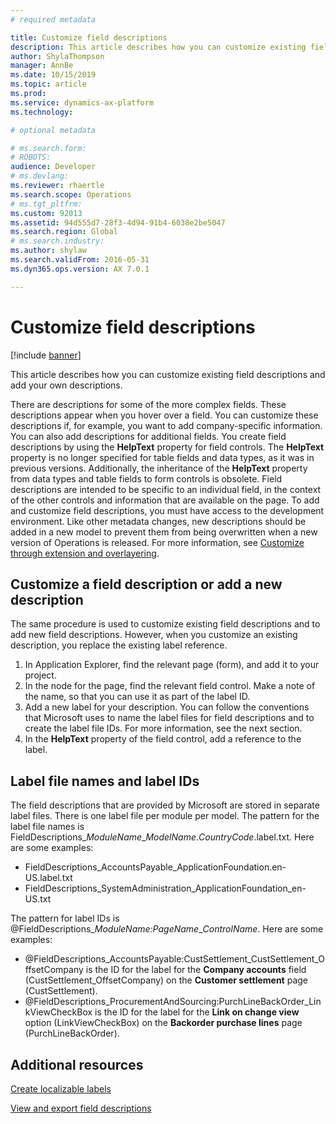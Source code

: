 ```yaml
---
# required metadata

title: Customize field descriptions
description: This article describes how you can customize existing field descriptions and add your own descriptions.
author: ShylaThompson
manager: AnnBe
ms.date: 10/15/2019
ms.topic: article
ms.prod: 
ms.service: dynamics-ax-platform
ms.technology: 

# optional metadata

# ms.search.form: 
# ROBOTS: 
audience: Developer
# ms.devlang: 
ms.reviewer: rhaertle
ms.search.scope: Operations
# ms.tgt_pltfrm: 
ms.custom: 92013
ms.assetid: 94d555d7-28f3-4d94-91b4-6038e2be5047
ms.search.region: Global
# ms.search.industry: 
ms.author: shylaw
ms.search.validFrom: 2016-05-31
ms.dyn365.ops.version: AX 7.0.1

---
```


# Customize field descriptions

[!include [banner](../includes/banner.md)]

This article describes how you can customize existing field descriptions and add your own descriptions.

There are descriptions for some of the more complex fields. These descriptions appear when you hover over a field. You can customize these descriptions if, for example, you want to add company-specific information. You can also add descriptions for additional fields. You create field descriptions by using the **HelpText** property for field controls. The **HelpText** property is no longer specified for table fields and data types, as it was in previous versions. Additionally, the inheritance of the **HelpText** property from data types and table fields to form controls is obsolete. Field descriptions are intended to be specific to an individual field, in the context of the other controls and information that are available on the page. To add and customize field descriptions, you must have access to the development environment. Like other metadata changes, new descriptions should be added in a new model to prevent them from being overwritten when a new version of Operations is released. For more information, see [Customize through extension and overlayering](../extensibility/customization-overlayering-extensions.md).

## Customize a field description or add a new description
The same procedure is used to customize existing field descriptions and to add new field descriptions. However, when you customize an existing description, you replace the existing label reference.

1.  In Application Explorer, find the relevant page (form), and add it to your project.
2.  In the node for the page, find the relevant field control. Make a note of the name, so that you can use it as part of the label ID.
3.  Add a new label for your description. You can follow the conventions that Microsoft uses to name the label files for field descriptions and to create the label file IDs. For more information, see the next section.
4.  In the **HelpText** property of the field control, add a reference to the label.

## Label file names and label IDs
The field descriptions that are provided by Microsoft are stored in separate label files. There is one label file per module per model. The pattern for the label file names is FieldDescriptions\_*ModuleName*\_*ModelName*.*CountryCode*.label.txt. Here are some examples:

-   FieldDescriptions\_AccountsPayable\_ApplicationFoundation.en-US.label.txt
-   FieldDescriptions\_SystemAdministration\_ApplicationFoundation\_en-US.txt

The pattern for label IDs is @FieldDescriptions\_*ModuleName:PageName*\_*ControlName*. Here are some examples:

- @FieldDescriptions\_AccountsPayable:CustSettlement\_CustSettlement\_OffsetCompany is the ID for the label for the <strong>Company accounts</strong> field (CustSettlement\_OffsetCompany) on the <strong>Customer settlement</strong> page (CustSettlement).
- @FieldDescriptions\_ProcurementAndSourcing:PurchLineBackOrder\_LinkViewCheckBox is the ID for the label for the <strong>Link on change view</strong> option (LinkViewCheckBox) on the <strong>Backorder purchase lines</strong> page (PurchLineBackOrder).


Additional resources
--------

[Create localizable labels](create-localizable-labels-client.md)

[View and export field descriptions](../../fin-ops/get-started/view-export-field-descriptions.md)




